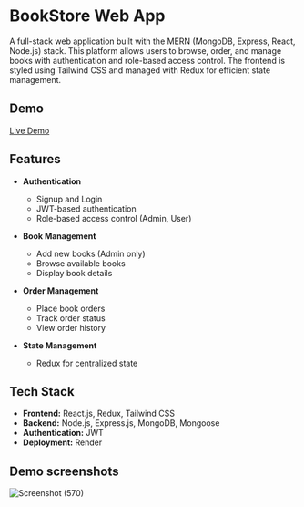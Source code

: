 # BookStore Web App

A full-stack web application built with the MERN (MongoDB, Express, React, Node.js) stack. This platform allows users to browse, order, and manage books with authentication and role-based access control. The frontend is styled using Tailwind CSS and managed with Redux for efficient state management.

## Demo

[Live Demo](https://your-demo-link.com)

## Features

- **Authentication**
  - Signup and Login
  - JWT-based authentication
  - Role-based access control (Admin, User)

- **Book Management**
  - Add new books (Admin only)
  - Browse available books
  - Display book details

- **Order Management**
  - Place book orders
  - Track order status
  - View order history

- **State Management**
  - Redux for centralized state

## Tech Stack

- **Frontend:** React.js, Redux, Tailwind CSS  
- **Backend:** Node.js, Express.js, MongoDB, Mongoose  
- **Authentication:** JWT
- **Deployment:** Render 

## Demo screenshots



![Screenshot (570)](https://github.com/user-attachments/assets/cd50df76-2cd7-40d0-8eb7-9ac34fe9139c)
